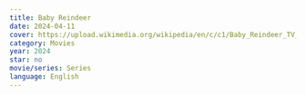 ```yaml
---
title: Baby Reindeer
date: 2024-04-11
cover: https://upload.wikimedia.org/wikipedia/en/c/c1/Baby_Reindeer_TV_poster.png
category: Movies
year: 2024
star: no
movie/series: Series
language: English
---
```






